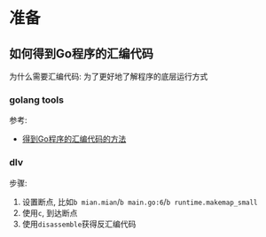 # 准备

## 如何得到Go程序的汇编代码
为什么需要汇编代码: 为了更好地了解程序的底层运行方式

### golang tools
参考:
- [得到Go程序的汇编代码的方法](https://colobu.com/2018/12/29/get-assembly-output-for-go-programs/)

### dlv
步骤:
1. 设置断点, 比如`b mian.mian`/`b main.go:6`/`b runtime.makemap_small`
1. 使用`c`, 到达断点
1. 使用`disassemble`获得反汇编代码